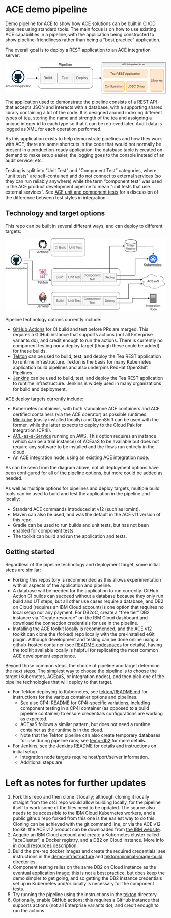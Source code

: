 # ACE demo pipeline

Demo pipeline for ACE to show how ACE solutions can be built in CI/CD pipelines using standard 
tools. The main focus is on how to use existing ACE capabilities in a pipeline, with the application
being constructed to show pipeline-friendliness rather than being a "best practice" application.

The overall goal is to deploy a REST application to an ACE integration server:

![Pipeline high-level](/demo-infrastructure/images/pipeline-high-level.png)

The application used to demonstrate the pipeline consists of a REST API that accepts JSON and interacts 
with a database, with a supporting shared library containing a lot of the code. It is designed around 
indexing different types of tea, storing the name and strength of the tea and assigning a unique integer 
id to each type so that it can be retrieved later. Audit data is logged as XML for each operation performed.

As this application exists to help demonstrate pipelines and how they work with ACE, there are some shortcuts 
in the code that would not normally be present in a production-ready application: the database table is 
created on-demand to make setup easier, the logging goes to the console instead of an audit service, etc. 

Testing is split into “Unit Test” and "Component Test” categories, where "unit tests" are self-contained
and do not connect to external services (so they can run reliably anywhere) while the term “component test”
was used in the ACE product development pipeline to mean “unit tests that use external services”. See 
[ACE unit and component tests](https://community.ibm.com/community/user/integration/blogs/trevor-dolby/2023/03/20/app-connect-enterprise-ace-unit-and-component-test)
for a discussion of the difference between test styles in integration.

## Technology and target options

This repo can be built in several different ways, and can deploy to different targets:

![Pipeline overview](/demo-infrastructure/images/pipelines-overview.jpg)

Pipeline technology options currently include:

- [GitHub Actions](https://docs.github.com/en/actions/learn-github-actions/understanding-github-actions)
  for CI build and test before PRs are merged. This requires a GitHub instance that supports actions 
  (not all Enterprise variants do), and credit enough to run the actions. There is currently no 
  component testing nor a deploy target (though these could be added) for these builds.
- [Tekton](https://tekton.dev/docs/concepts/overview/) can be used to build, test, and deploy the Tea
  REST application to runtime infrastructure. Tekton is the basis for many Kubernetes application build
  pipelines and also underpins RedHat OpenShift Pipelines.
- [Jenkins](https://www.jenkins.io/) can be used to build, test, and deploy the Tea REST application 
  to runtime infrastructure. Jenkins is widely used in many organizations for build and deployment.

ACE deploy targets currently include:

- Kubernetes containers, with both standalone ACE containers and ACE certified containers (via the 
  ACE operator) as possible runtimes. [Minikube](https://minikube.sigs.k8s.io/docs/) (easily installed
  locally) and OpenShift can be used with the former, while the latter expects to deploy to the Cloud
  Pak for Integration (CP4i).
- [ACE-as-a-Service](https://www.ibm.com/docs/en/app-connect/12.0?topic=app-connect-enterprise-as-service)
  running on AWS. This option requires an instance (which can be a trial instance) of ACEaaS to be 
  available but does not require any software to be installed and the flows run entirely in the cloud.
- An ACE integration node, using an existing ACE integration node.

As can be seen from the diagram above, not all deployment options have been configured for all of
the pipeline options, but more could be added as needed. 

As well as multiple options for pipelines and deploy targets, multiple build tools can be used to 
build and test the application in the pipeline and locally:

- Standard ACE commands introduced at v12 (such as ibmint).
- Maven can also be used, and was the default in the ACE v11 version of this repo.
- Gradle can be used to run builds and unit tests, but has not been enabled for component tests.
- The toolkit can build and run the application and tests.

## Getting started

Regardless of the pipeline technology and deployment target, some initial steps are similar:

- Forking this repository is recommended as this allows experimentation with all aspects of
  the application and pipeline.
- A database will be needed for the application to run correctly. GitHub Action CI builds can
  succeed without a database because they only run build and UT steps, but all other use cases
  require a database, and DB2 on Cloud (requires an IBM Cloud account) is one option that 
  requires no local setup nor any payment. For DB2oC, create a "free tier" DB2 instance via
  "Create resource" on the IBM Cloud dashboard and download the connection credentials for
  use in the pipeline.
- Installing the ACE toolkit locally is recommended, and the ACE v12 toolkit can clone the
  (forked) repo locally with the pre-installed eGit plugin. Although development and testing
  can be done online using a github-hosted container (see [README-codespaces](README-codespaces.md) 
  for details), having the toolkit available locally is helpful for replicating the most common
  ACE development experience.

Beyond those common steps, the choice of pipeline and target determine the next steps. The simplest 
way to choose the pipeline is to choose the target (Kubernetes, ACEaaS, or integration nodes), and
then pick one of the pipeline technologies that will deploy to that target.

- For Tekton deploying to Kubernetes, see [tekton/README.md](tekton/README.md) for instructions
  for the various container options and pipelines. 
  - See also [CP4i README](tekton/os/cp4i/README.md) for CP4i-specific variations, including 
    component testing in a CP4i container (as opposed to a build pipeline container) to ensure 
    credentials configurations are working as expected.
  - ACEaaS follows a similar pattern, but does not need a runtime container as the runtime is
    in the cloud.
  - Note that the Tekton pipeline can also create temporary databases for use during pipeline runs; see 
    [temp-db2](tekton/temp-db2/README.md) for more details.
- For Jenkins, see the [Jenkins README](demo-infrastructure/README-jenkins.md) for details and 
  instructions on initial setup. 
  - Integration node targets require host/port/server information.
  - Additional steps are 


# Left as notes for further updates
1) Fork this repo and then clone it locally; although cloning it locally straight from the ot4i repo would allow building locally, for the pipeline itself to work some of the files need to be updated. The source also needs to be accessible to the IBM Cloud Kubernetes workers, and a public github repo forked from this one is the easiest way to do this. Cloning can be achieved with the git command line, or via the ACE v12 toolkit; the ACE v12 product can be downloaded from [the IBM website](https://www.ibm.com/marketing/iwm/iwm/web/pickUrxNew.do?source=swg-wmbfd).
2) Acquire an IBM Cloud account and create a Kubernetes cluster called "aceCluster", a Docker registry, and a DB2 on Cloud instance. More info in [cloud resources description](demo-infrastructure/cloud-resources.md).
3) Build the pre-req docker images and create the required credentials; see instructions in the [demo-infrastructure](demo-infrastructure) and [tekton/minimal-image-build](tekton/minimal-image-build) directories.
4) Component testing relies on the same DB2 on Cloud instance as the eventual application image; this is not a best practice, but does keep the demo simpler to get going, and so getting the DB2 instance credentials set up in Kubernetes and/or locally is necessary for the component tests.
5) Try running the pipeline using the instructions in the [tekton](tekton) directory.
6) Optionally, enable GitHub actions; this requires a GitHub instance that supports actions (not all Enterprise variants do), and credit enough to run the actions.
